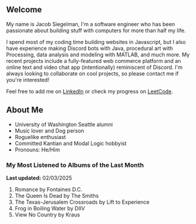 
## Welcome
My name is Jacob Siegelman, I'm a software engineer who has been passionate about building stuff with computers for more than half my life.

I spend most of my coding time building websites in Javascript, but I also have experience making Discord bots with Java, procedural art with Processing, data analysis and modeling with MATLAB, and much more. My recent projects include a fully-featured web commerce platform and an online text and video chat app (intentionally) reminiscent of Discord. I'm always looking to collaborate on cool projects, so please contact me if you're interested!

Feel free to add me on [LinkedIn](https://www.linkedin.com/in/jacob-siegelman/) or check my progress on [LeetCode](https://leetcode.com/jsiegelman/).

## About Me
- University of Washington Seattle alumni
- Music lover and Dog person
- Roguelike enthusiast
- Committed Kantian and Modal Logic hobbyist
- Pronouns: He/Him

### My Most Listened to Albums of the Last Month
**Last updated:** 02/03/2025 <!-- lfm -->   
1. <!-- lfm -->Romance by Fontaines D.C.  
2. <!-- lfm -->The Queen Is Dead by The Smiths  
3. <!-- lfm -->The Texas-Jerusalem Crossroads by Lift to Experience  
4. <!-- lfm -->Frog in Boiling Water by DIIV  
5. <!-- lfm -->View No Country by Kraus  
